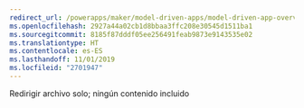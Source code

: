 ```yaml
---
redirect_url: /powerapps/maker/model-driven-apps/model-driven-app-overview
ms.openlocfilehash: 2927a44a02cb1d8bbaa3ffc208e30545d1511ba1
ms.sourcegitcommit: 8185f87dddf05ee256491feab9873e9143535e02
ms.translationtype: HT
ms.contentlocale: es-ES
ms.lasthandoff: 11/01/2019
ms.locfileid: "2701947"
---
```

Redirigir archivo solo; ningún contenido incluido